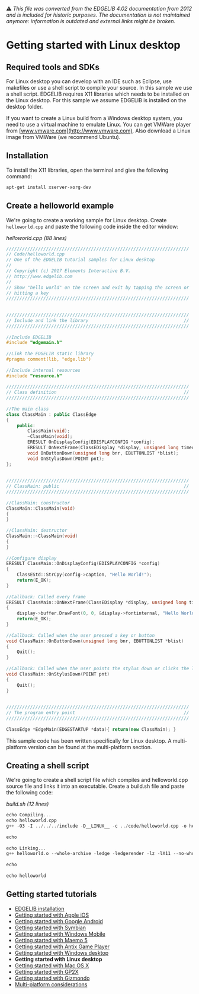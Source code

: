 :warning: _This file was converted from the EDGELIB 4.02 documentation from 2012 and is included for historic purposes. The documentation is not maintained anymore: information is outdated and external links might be broken._

# Getting started with Linux desktop

## Required tools and SDKs
For Linux desktop you can develop with an IDE such as Eclipse, use makefiles or use a shell script to compile your source. In this sample we use a shell script. EDGELIB requires X11 libraries which needs to be installed on the Linux desktop. For this sample we assume EDGELIB is installed on the desktop folder.

If you want to create a Linux build from a Windows desktop system, you need to use a virtual machine to emulate Linux. You can get VMWare player from [www.vmware.com](http://www.vmware.com). Also download a Linux image from VMWare (we recommend Ubuntu).

## Installation
To install the X11 libraries, open the terminal and give the following command:

```c++
apt-get install xserver-xorg-dev
```

## Create a helloworld example
We're going to create a working sample for Linux desktop. Create `helloworld.cpp` and paste the following code inside the editor window:

_helloworld.cpp (88 lines)_
```c++
/////////////////////////////////////////////////////////////////////
// Code/helloworld.cpp
// One of the EDGELIB tutorial samples for Linux desktop
//
// Copyright (c) 2017 Elements Interactive B.V.
// http://www.edgelib.com
//
// Show "hello world" on the screen and exit by tapping the screen or
// hitting a key
/////////////////////////////////////////////////////////////////////
 
 
/////////////////////////////////////////////////////////////////////
// Include and link the library                                    //
/////////////////////////////////////////////////////////////////////
 
//Include EDGELIB
#include "edgemain.h"
 
//Link the EDGELIB static library
#pragma comment(lib, "edge.lib")
 
//Include internal resources
#include "resource.h"
 
/////////////////////////////////////////////////////////////////////
// Class definition                                                //
/////////////////////////////////////////////////////////////////////
 
//The main class
class ClassMain : public ClassEdge
{
    public:
        ClassMain(void);
        ~ClassMain(void);
        ERESULT OnDisplayConfig(EDISPLAYCONFIG *config);
        ERESULT OnNextFrame(ClassEDisplay *display, unsigned long timedelta);
        void OnButtonDown(unsigned long bnr, EBUTTONLIST *blist);
        void OnStylusDown(POINT pnt);
};
 
 
/////////////////////////////////////////////////////////////////////
// ClassMain: public                                               //
/////////////////////////////////////////////////////////////////////
 
//ClassMain: constructor
ClassMain::ClassMain(void)
{
}
 
//ClassMain: destructor
ClassMain::~ClassMain(void)
{
}
 
//Configure display
ERESULT ClassMain::OnDisplayConfig(EDISPLAYCONFIG *config)
{
    ClassEStd::StrCpy(config->caption, "Hello World!");
    return(E_OK);
}
 
//Callback: Called every frame
ERESULT ClassMain::OnNextFrame(ClassEDisplay *display, unsigned long timedelta)
{
    display->buffer.DrawFont(0, 0, &display->fontinternal, "Hello World!");
    return(E_OK);
}
 
//Callback: Called when the user pressed a key or button
void ClassMain::OnButtonDown(unsigned long bnr, EBUTTONLIST *blist)
{
    Quit();
}
 
//Callback: Called when the user points the stylus down or clicks the left mouse button
void ClassMain::OnStylusDown(POINT pnt)
{
    Quit();
}
 
 
/////////////////////////////////////////////////////////////////////
// The program entry point                                         //
/////////////////////////////////////////////////////////////////////
 
ClassEdge *EdgeMain(EDGESTARTUP *data){ return(new ClassMain); }
```

This sample code has been written specifically for Linux desktop. A multi-platform version can be found at the multi-platform section.

## Creating a shell script
We're going to create a shell script file which compiles and helloworld.cpp source file and links it into an executable. Create a build.sh file and paste the following code:

_build.sh (12 lines)_
```c++
echo Compiling...
echo helloworld.cpp
g++ -O3 -I ../../../include -D__LINUX__ -c ../code/helloworld.cpp -o helloworld.o
 
echo
 
echo Linking...
g++ helloworld.o --whole-archive -ledge -ledgerender -lz -lX11 --no-whole-archive -L $HOME/Desktop/edge/lib/linux-x86 -o helloworld
 
echo
 
echo helloworld
```

## Getting started tutorials
* [EDGELIB installation](tutorials_getting_started_edgeinstallation.md)
* [Getting started with Apple iOS](getting_started_iphone.md)
* [Getting started with Google Android](getting_started_android.md)
* [Getting started with Symbian](getting_started_symbian.md)
* [Getting started with Windows Mobile](getting_started_windowsmobile.md)
* [Getting started with Maemo 5](getting_started_maemo5.md)
* [Getting started with Antix Game Player](getting_started_antix.md)
* [Getting started with Windows desktop](getting_started_desktop.md)
* **Getting started with Linux desktop**
* [Getting started with Mac OS X](getting_started_macosx.md)
* [Getting started with GP2X](getting_started_gp2x.md)
* [Getting started with Gizmondo](getting_started_gizmondo.md)
* [Multi-platform considerations](getting_started_multiplatform.md)

